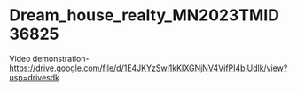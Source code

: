 # Dream_house_realty_MN2023TMID36825

Video demonstration-https://drive.google.com/file/d/1E4JKYzSwi1kKIXGNjNV4VifPI4biUdlk/view?usp=drivesdk
